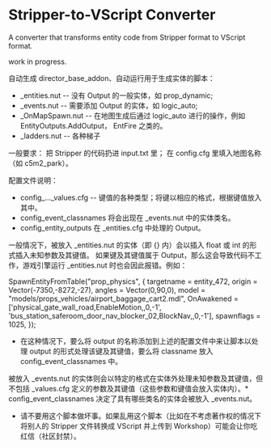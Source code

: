 # Stripper-to-VScript Converter
A converter that transforms entity code from Stripper format to VScript format.

work in progress.

自动生成 director_base_addon、自动运行用于生成实体的脚本：
* _entities.nut -- 没有 Output 的一般实体，如 prop_dynamic;
* _events.nut -- 需要添加 Output 的实体，如 logic_auto;
* _OnMapSpawn.nut -- 在地图生成后通过 logic_auto 进行的操作，例如 EntityOutputs.AddOutput， EntFire 之类的。
* _ladders.nut -- 各种梯子

一般要求：
把 Stripper 的代码扔进 input.txt 里；
在 config.cfg 里填入地图名称（如 c5m2_park）。

配置文件说明：
* config_..._values.cfg -- 键值的各种类型；将键以相应的格式，根据键值放入其中。
* config_event_classnames 将会出现在 _events.nut 中的实体类名。
* config_entity_outputs 在 _entities.cfg 中处理的 Output。

一般情况下，被放入 _entities.nut 的实体（即 {} 内）会以插入 float 或 int 的形式插入未知参数及其键值。
如果键及其键值属于 Output，那么这会导致代码不工作，游戏引擎运行 _entities.nut 时也会因此报错。例如：

SpawnEntityFromTable("prop_physics",
{
	targetname = entity_472,
	origin = Vector(-7350,-8272,-27),
	angles = Vector(0,90,0),
	model = "models/props_vehicles/airport_baggage_cart2.mdl",
	OnAwakened = ['physical_gate_wall_road,EnableMotion,,0,-1', 'bus_station_saferoom_door_nav_blocker_02,BlockNav,,0,-1'],
	spawnflags = 1025,
});

* 在这种情况下，要么将 output 的名称添加到上述的配置文件中来让脚本以处理 output 的形式处理该键及其键值，要么将 classname 放入 config_event_classnames 中。

被放入 _events.nut 的实体则会以特定的格式在实体外处理未知参数及其键值，但不包括 _values.cfg 定义的参数及其键值（这些参数和键值会放入实体内）。* config_event_classnames  决定了具有哪些类名的实体会被放入 _events.nut。

* 请不要用这个脚本做坏事。如果乱用这个脚本（比如在不考虑著作权的情况下将别人的 Stripper 文件转换成 VScript 并上传到 Workshop）可能会让你吃红信（社区封禁）。
